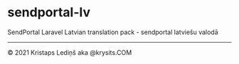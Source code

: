 # sendportal-lv
SendPortal Laravel Latvian translation pack - sendportal latviešu valodā

---

&copy; 2021 Kristaps Lediņš aka @krysits.COM
